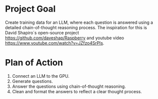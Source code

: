 # Project Goal
Create training data for an LLM, where each question is answered using a detailed chain-of-thought reasoning process.
The inspiration for this is David Shapiro´s open-source project https://github.com/daveshap/Raspberry and youtube video https://www.youtube.com/watch?v=JZfzo4SrPIs.

# Plan of Action

1. Connect an LLM to the GPU.
2. Generate questions.
3. Answer the questions using chain-of-thought reasoning.
4. Clean and format the answers to reflect a clear thought process.
